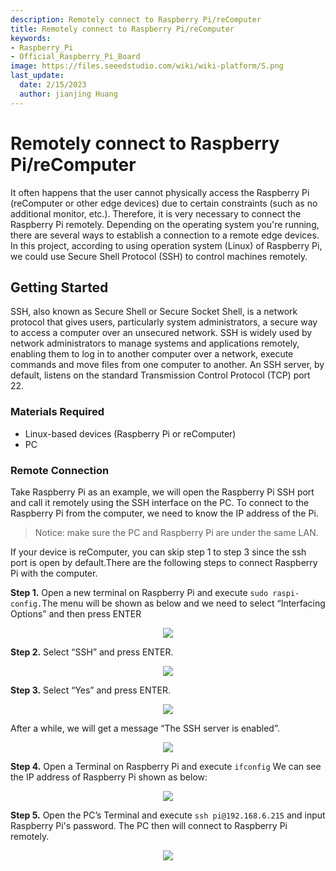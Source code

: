 ```yaml
---
description: Remotely connect to Raspberry Pi/reComputer
title: Remotely connect to Raspberry Pi/reComputer
keywords:
- Raspberry_Pi
- Official_Raspberry_Pi_Board
image: https://files.seeedstudio.com/wiki/wiki-platform/S.png
last_update:
  date: 2/15/2023
  author: jianjing Huang
---
```


# Remotely connect to Raspberry Pi/reComputer

It often happens that the user cannot physically access the Raspberry Pi (reComputer or other edge devices) due to certain constraints (such as no additional monitor, etc.). Therefore, it is very necessary to connect the Raspberry Pi remotely. Depending on the operating system you're running, there are several ways to establish a connection to a remote edge devices. In this project, according to using operation system (Linux) of Raspberry Pi, we could use Secure Shell Protocol (SSH) to control machines remotely.

## Getting Started

SSH, also known as Secure Shell or Secure Socket Shell, is a network protocol that gives users, particularly system administrators, a secure way to access a computer over an unsecured network. SSH is widely used by network administrators to manage systems and applications remotely, enabling them to log in to another computer over a network, execute commands and move files from one computer to another. An SSH server, by default, listens on the standard Transmission Control Protocol (TCP) port 22.

### Materials Required

- Linux-based devices (Raspberry Pi or reComputer)
- PC

### Remote Connection

Take Raspberry Pi as an example, we will open the Raspberry Pi SSH port and call it remotely using the SSH interface on the PC. To connect to the Raspberry Pi from the computer, we need to know the IP address of the Pi.
>Notice: make sure the PC and Raspberry Pi are under the same LAN.

If your device is reComputer, you can skip step 1 to step 3 since the ssh port is open by default.There are the following steps to connect Raspberry Pi with the computer.

**Step 1.** Open a new terminal on Raspberry Pi and execute `sudo raspi-config.`The menu will be shown as below and we need to select “Interfacing Options” and then press ENTER

<div align="center"><img width ={400} src="https://files.seeedstudio.com/wiki/SecurityCheck/Security_Scan_2.png"/></div>

**Step 2.** Select “SSH” and press ENTER.

<div align="center"><img width ={400} src="https://files.seeedstudio.com/wiki/SecurityCheck/Security_Scan_3.png"/></div>

**Step 3.** Select “Yes” and press ENTER.

<div align="center"><img width ={400} src="https://files.seeedstudio.com/wiki/SecurityCheck/Security_Scan_4.png"/></div>

After a while, we will get a message “The SSH server is enabled”.

 <div align="center"><img width ={400} src="https://files.seeedstudio.com/wiki/SecurityCheck/Security_Scan_5.png"/></div>

**Step 4.**  Open a Terminal on Raspberry Pi and execute `ifconfig`
We can see the IP address of Raspberry Pi shown as below:

<div align="center"><img width ={600} src="https://files.seeedstudio.com/wiki/SecurityCheck/Security_Scan_6.png"/></div>

**Step 5.** Open the PC’s Terminal and execute `ssh pi@192.168.6.215` and input Raspberry Pi's password. The PC then will connect to Raspberry Pi remotely.

<div align="center"><img width ={600} src="https://files.seeedstudio.com/wiki/SecurityCheck/Security_Scan_7.png"/></div>
